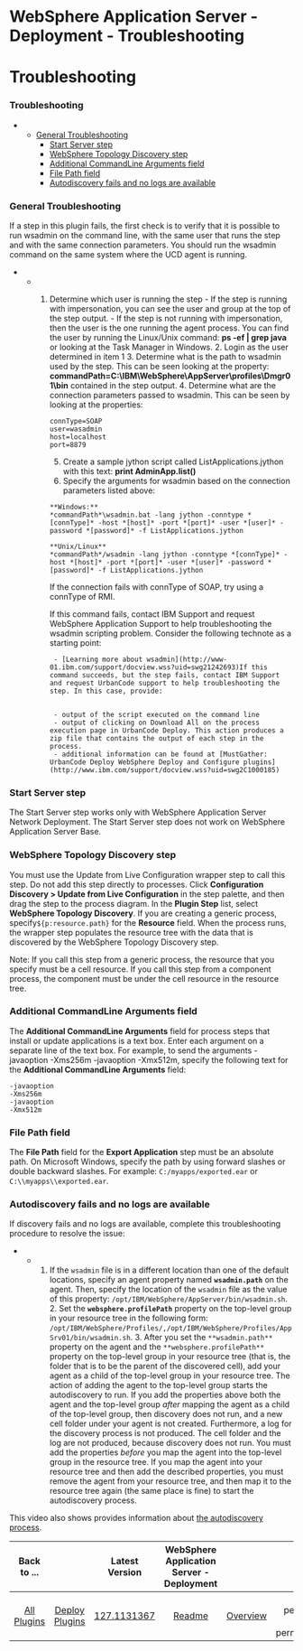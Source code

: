 
WebSphere Application Server - Deployment - Troubleshooting
===========================================================

# Troubleshooting



### Troubleshooting





* + [General Troubleshooting](#general_troubleshooting)
	+ [Start Server step](#start_server_step)
	+ [WebSphere Topology Discovery step](#websphere_topology_discovery_step)
	+ [Additional CommandLine Arguments field](#additional_command_line_arguments)
	+ [File Path field](#file_path_field)
	+ [Autodiscovery fails and no logs are available](#autodisc-logs)


### General Troubleshooting


If a step in this plugin fails, the first check is to verify that it is possible to run wsadmin on the command line, with the same user that runs the step and with the same connection parameters. You should run the wsadmin command on the same system where the UCD agent is running.


* + 1. Determine which user is running the step
			- If the step is running with impersonation, you can see the user and group at the top of the step output.
			- If the step is not running with impersonation, then the user is the one running the agent process. You can find the user by running the Linux/Unix command: **ps -ef | grep java** or looking at the Task Manager in Windows.
		2. Login as the user determined in item 1
		3. Determine what is the path to wsadmin used by the step. This can be seen looking at the property: **commandPath=C:\IBM\WebSphere\AppServer\profiles\Dmgr01\bin** contained in the step output.
		4. Determine what are the connection parameters passed to wsadmin. This can be seen by looking at the properties:
		
		```
		connType=SOAP
		user=wasadmin
		host=localhost
		port=8879
		
		```
		5. Create a sample jython script called ListApplications.jython with this text: **print AdminApp.list()**
		6. Specify the arguments for wsadmin based on the connection parameters listed above:
		
		```
		**Windows:**
		*commandPath*\wsadmin.bat -lang jython -conntype *[connType]* -host *[host]* -port *[port]* -user *[user]* -password *[password]* -f ListApplications.jython
		
		**Unix/Linux**
		*commandPath*/wsadmin -lang jython -conntype *[connType]* -host *[host]* -port *[port]* -user *[user]* -password *[password]* -f ListApplications.jython
		
		```
		
		If the connection fails with connType of SOAP, try using a connType of RMI.
		
		
		If this command fails, contact IBM Support and request WebSphere Application Support to help troubleshooting the wsadmin scripting problem. Consider the following technote as a starting point:
		
		
			- [Learning more about wsadmin](http://www-01.ibm.com/support/docview.wss?uid=swg21242693)If this command succeeds, but the step fails, contact IBM Support and request UrbanCode support to help troubleshooting the step. In this case, provide:
		
		
			- output of the script executed on the command line
			- output of clicking on Download All on the process execution page in UrbanCode Deploy. This action produces a zip file that contains the output of each step in the process.
			- additional information can be found at [MustGather: UrbanCode Deploy WebSphere Deploy and Configure plugins](http://www.ibm.com/support/docview.wss?uid=swg2C1000185)


### Start Server step


The Start Server step works only with WebSphere Application Server Network Deployment. The Start Server step does not work on WebSphere Application Server Base.


### WebSphere Topology Discovery step


You must use the Update from Live Configuration wrapper step to call this step. Do not add this step directly to processes. Click **Configuration Discovery > Update from Live Configuration** in the step palette, and then drag the step to the process diagram. In the **Plugin Step** list, select **WebSphere Topology Discovery**. If you are creating a generic process, specify``${p:resource.path}`` for the **Resource** field. When the process runs, the wrapper step populates the resource tree with the data that is discovered by the WebSphere Topology Discovery step.


Note: If you call this step from a generic process, the resource that you specify must be a cell resource. If you call this step from a component process, the component must be under the cell resource in the resource tree.


### Additional CommandLine Arguments field


The **Additional CommandLine Arguments** field for process steps that install or update applications is a text box. Enter each argument on a separate line of the text box. For example, to send the arguments -javaoption -Xms256m -javaoption -Xmx512m, specify the following text for the **Additional CommandLine Arguments** field:



```
-javaoption
-Xms256m
-javaoption
-Xmx512m
```

### File Path field


The **File Path** field for the **Export Application** step must be an absolute path. On Microsoft Windows, specify the path by using forward slashes or double backward slashes. For example: `C:/myapps/exported.ear` or `C:\\myapps\\exported.ear`.


### Autodiscovery fails and no logs are available


If discovery fails and no logs are available, complete this troubleshooting procedure to resolve the issue:


* + 1. If the `wsadmin` file is in a different location than one of the default locations, specify an agent property named **`wsadmin.path`** on the agent. Then, specify the location of the `wsadmin` file as the value of this property: `/opt/IBM/WebSphere/AppServer/bin/wsadmin.sh`.
		2. Set the **`websphere.profilePath`** property on the top-level group in your resource tree in the following form: `/opt/IBM/WebSphere/Profiles/,/opt/IBM/WebSphere/Profiles/AppSrv01/bin/wsadmin.sh`.
		3. After you set the `**wsadmin.path**` property on the agent and the `**websphere.profilePath**` property on the top-level group in your resource tree (that is, the folder that is to be the parent of the discovered cell), add your agent as a child of the top-level group in your resource tree. The action of adding the agent to the top-level group starts the autodiscovery to run. If you add the properties above both the agent and the top-level group *after* mapping the agent as a child of the top-level group, then discovery does not run, and a new cell folder under your agent is not created. Furthermore, a log for the discovery process is not produced. The cell folder and the log are not produced, because discovery does not run. You must add the properties *before* you map the agent into the top-level group in the resource tree. If you map the agent into your resource tree and then add the described properties, you must remove the agent from your resource tree, and then map it to the resource tree again (the same place is fine) to start the autodiscovery process.


This video also shows provides information about [the autodiscovery process](https://www.urbancode.com/resource/auto-discovery-and-auto-configuration-in-plugins/).




|Back to ...||Latest Version|WebSphere Application Server - Deployment |||||||
| :---: | :---: | :---: | :---: | :---: | :---: | :---: | :---: | :---: | :---: |
|[All Plugins](../../index.md)|[Deploy Plugins](../README.md)|[127.1131367]()|[Readme](README.md)|[Overview](overview.md)|[User permissions](user permissions.md)|[Usage](usage.md)|[Steps](steps.md)|[Roles](roles.md)|[Downloads](downloads.md)|
